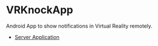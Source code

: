 # VRKnockApp

Android App to show notifications in Virtual Reality remotely.  


* [Server Application](https://github.com/InventivetalentDev/RemoteVRKnockServer)
